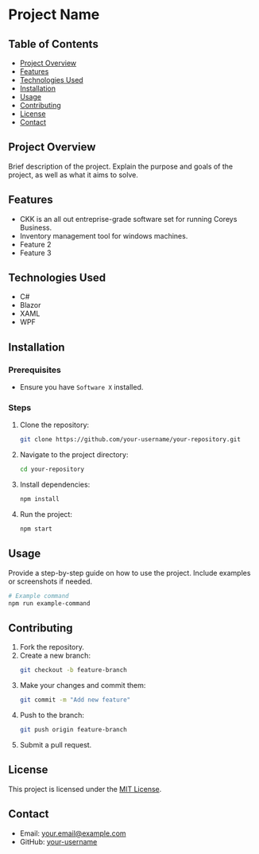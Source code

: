 # Project Name

## Table of Contents
- [Project Overview](#project-overview)
- [Features](#features)
- [Technologies Used](#technologies-used)
- [Installation](#installation)
- [Usage](#usage)
- [Contributing](#contributing)
- [License](#license)
- [Contact](#contact)

## Project Overview
Brief description of the project. Explain the purpose and goals of the project, as well as what it aims to solve.

## Features
- CKK is an all out entreprise-grade software set for running Coreys Business.
- Inventory management tool for windows machines.
- Feature 2
- Feature 3

## Technologies Used
- C#
- Blazor
- XAML
- WPF

## Installation
### Prerequisites
- Ensure you have `Software X` installed.

### Steps
1. Clone the repository:
    ```bash
    git clone https://github.com/your-username/your-repository.git
    ```
2. Navigate to the project directory:
    ```bash
    cd your-repository
    ```
3. Install dependencies:
    ```bash
    npm install
    ```
4. Run the project:
    ```bash
    npm start
    ```

## Usage
Provide a step-by-step guide on how to use the project. Include examples or screenshots if needed.

```bash
# Example command
npm run example-command
```
## Contributing
1. Fork the repository.
2. Create a new branch:
    ```bash
    git checkout -b feature-branch
    ```
3. Make your changes and commit them:
    ```bash
    git commit -m "Add new feature"
    ```
4. Push to the branch:
    ```bash
    git push origin feature-branch
    ```
5. Submit a pull request.

## License
This project is licensed under the [MIT License](LICENSE).

## Contact
- Email: your.email@example.com
- GitHub: [your-username](https://github.com/your-username)

